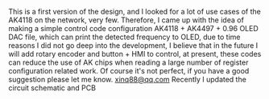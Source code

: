 This is a first version of the design, and I looked for a lot of use cases of the AK4118 on the network, very few. Therefore, I came up with the idea of making a simple control code configuration AK4118 + AK4497 + 0.96 OLED DAC file, which can print the detected frequency to OLED, due to time reasons I did not go deep into the development, I believe that in the future I will add rotary encoder and button + HMI to control, at present, these codes can reduce the use of AK chips when reading a large number of register configuration related work. Of course it's not perfect, if you have a good suggestion please let me know. xinq88@qq.com
Recently I updated the circuit schematic and PCB
